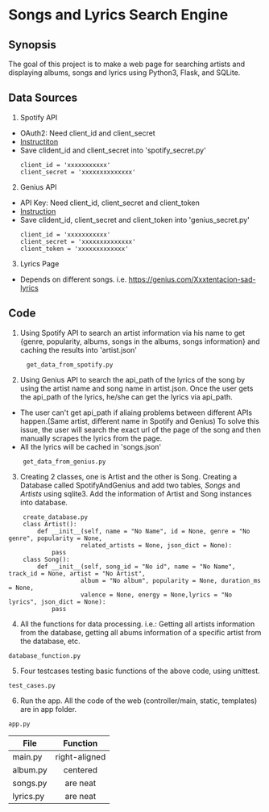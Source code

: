 # Songs and Lyrics Search Engine

## Synopsis
The goal of this project is to make a web page for searching artists and displaying albums, songs and lyrics using Python3, Flask, and SQLite.

## Data Sources
1. Spotify API
- OAuth2: Need client_id and client_secret
- [Instructiton](https://developer.spotify.com/web-api/tutorial/)
- Save clident_id and client_secret into 'spotify_secret.py'
    ```Python3
    client_id = 'xxxxxxxxxxx'
    client_secret = 'xxxxxxxxxxxxxx'
    ```
2. Genius API
- API Key: Need client_id, client_secret and client_token
- [Instruction](https://docs.genius.com/)
- Save clident_id, client_secret and client_token into 'genius_secret.py'
    ```Python3
    client_id = 'xxxxxxxxxxx'
    client_secret = 'xxxxxxxxxxxxxx'
    client_token = 'xxxxxxxxxxxxx'
    ```
3. Lyrics Page
- Depends on different songs. i.e. https://genius.com/Xxxtentacion-sad-lyrics

## Code
1. Using Spotify API to search an artist information via his name to get {genre, popularity, albums, songs in the albums, songs information} and caching the results into 'artist.json'
```Python3
     get_data_from_spotify.py
```
2. Using Genius API to search the api_path of the lyrics of the song by using the artist name and song name in artist.json. Once the user gets the api_path of the lyrics, he/she can get the lyrics via api_path.
- The user can't get api_path if aliaing problems between different APIs happen.(Same artist, different name in Spotify and Genius) To solve this issue, the user will search the exact url of the page of the song and then manually scrapes the lyrics from the page.
- All the lyrics will be cached in 'songs.json'
```Python3
    get_data_from_genius.py
```
3. Creating 2 classes, one is Artist and the other is Song.
    Creating a Database called SpotifyAndGenius and add two tables, *Songs* and *Artists* using sqlite3. Add the information of Artist and Song instances into database.
```Python3
    create_database.py
    class Artist():
        def __init__(self, name = "No Name", id = None, genre = "No genre", popularity = None,
                    related_artists = None, json_dict = None):
            pass
    class Song():
        def __init__(self, song_id = "No id", name = "No Name", track_id = None, artist = "No Artist",
                    album = "No album", popularity = None, duration_ms = None,
                    valence = None, energy = None,lyrics = "No lyrics", json_dict = None):
            pass
```
4. All the functions for data processing. i.e.: Getting all artists information from the database, getting all abums information of a specific artist from the database, etc.
```Python3
database_function.py
```
5. Four testcases testing basic functions of the above code, using unittest.
```Python3
test_cases.py
```
6. Run the app. All the code of the web (controller/main, static, templates) are in app folder.
```Python3
app.py
```
| File        | Function           |
| ------------- |:-------------:|
| main.py      | right-aligned |
| album.py      | centered      |
| songs.py | are neat      |
| lyrics.py | are neat      |





